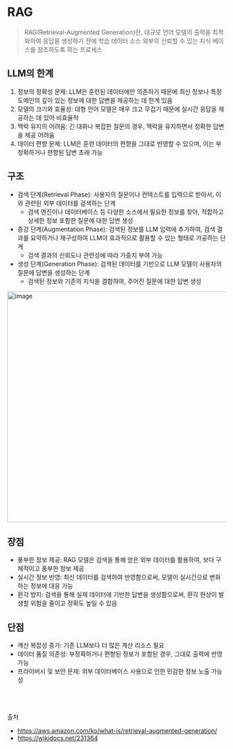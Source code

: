 # RAG
> RAG(Retrieval-Augmented Generation)란, 대규모 언어 모델의 출력을 최적화하여 응답을 생성하기 전에 학습 데이터 소스 외부의 신뢰할 수 있는 지식 베이스를 참조하도록 하는 프로세스

## LLM의 한계
1. 정보의 정확성 문제: LLM은 훈련된 데이터에만 의존하기 때문에 최신 정보나 특정 도메인의 깊이 있는 정보에 대한 답변을 제공하는 데 한계 있음
2. 모델의 크기와 효율성: 대형 언어 모델은 매우 크고 무겁기 때문에 실시간 응답을 제공하는 데 있어 비효율적
3. 맥락 유지의 어려움: 긴 대화나 복잡한 질문의 경우, 맥락을 유지하면서 정확한 답변을 제공 어려움
4. 데이터 편향 문제: LLM은 훈련 데이터의 편향을 그대로 반영할 수 있으며, 이는 부정확하거나 편향된 답변 초래 가능

## 구조
- 검색 단계(Retrieval Phase): 사용자의 질문이나 컨텍스트를 입력으로 받아서, 이와 관련된 외부 데이터를 검색하는 단계
  * 검색 엔진이나 데이터베이스 등 다양한 소스에서 필요한 정보를 찾아, 적합하고 상세한 정보 포함한 질문에 대한 답변 생성
- 증강 단계(Augmentation Phase): 검색된 정보를 LLM 입력에 추가하여, 검색 결과를 요약하거나 재구성하여 LLM이 효과적으로 활용할 수 있는 형태로 가공하는 단계
  * 검색 결과의 신뢰도나 관련성에 따라 가중치 부여 가능
- 생성 단계(Generation Phase): 검색된 데이터를 기반으로 LLM 모델이 사용자의 질문에 답변을 생성하는 단계
  * 검색된 정보와 기존의 지식을 결합하여, 주어진 질문에 대한 답변 생성
<img width="898" height="532" alt="image" src="https://github.com/user-attachments/assets/3028a67f-57f8-4532-8e4e-e13e9daf1a53" />


## 장점
- 풍부한 정보 제공: RAG 모델은 검색을 통해 얻은 외부 데이터를 활용하여, 보다 구체적이고 풍부한 정보 제공
- 실시간 정보 반영: 최신 데이터를 검색하여 반영함으로써, 모델이 실시간으로 변화하는 정보에 대응 가능
- 환각 방지: 검색을 통해 실제 데이터에 기반한 답변을 생성함으로써, 환각 현상이 발생할 위험을 줄이고 정확도 높일 수 있음

## 단점
- 계산 복잡성 증가: 기존 LLM보다 더 많은 계산 리소스 필요
- 데이터 품질 의존성: 부정확하거나 편향된 정보가 포함된 경우, 그대로 출력에 반영 가능
- 프라이버시 및 보안 문제: 외부 데이터베이스 사용으로 인한 민감한 정보 노출 가능성

<br/>
<br/>
<br/>
출처

- https://aws.amazon.com/ko/what-is/retrieval-augmented-generation/
- https://wikidocs.net/231364
